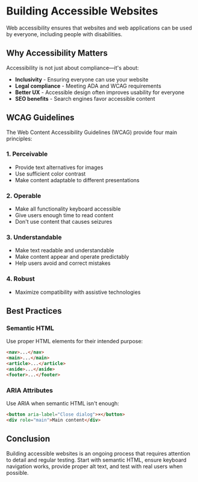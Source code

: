 # Building Accessible Websites

Web accessibility ensures that websites and web applications can be used by everyone, including people with disabilities.

## Why Accessibility Matters

Accessibility is not just about compliance—it's about:

- **Inclusivity** - Ensuring everyone can use your website
- **Legal compliance** - Meeting ADA and WCAG requirements
- **Better UX** - Accessible design often improves usability for everyone
- **SEO benefits** - Search engines favor accessible content

## WCAG Guidelines

The Web Content Accessibility Guidelines (WCAG) provide four main principles:

### 1. Perceivable
- Provide text alternatives for images
- Use sufficient color contrast
- Make content adaptable to different presentations

### 2. Operable
- Make all functionality keyboard accessible
- Give users enough time to read content
- Don't use content that causes seizures

### 3. Understandable
- Make text readable and understandable
- Make content appear and operate predictably
- Help users avoid and correct mistakes

### 4. Robust
- Maximize compatibility with assistive technologies

## Best Practices

### Semantic HTML
Use proper HTML elements for their intended purpose:

```html
<nav>...</nav>
<main>...</main>
<article>...</article>
<aside>...</aside>
<footer>...</footer>
```

### ARIA Attributes
Use ARIA when semantic HTML isn't enough:

```html
<button aria-label="Close dialog">×</button>
<div role="main">Main content</div>
```

## Conclusion

Building accessible websites is an ongoing process that requires attention to detail and regular testing. Start with semantic HTML, ensure keyboard navigation works, provide proper alt text, and test with real users when possible.
